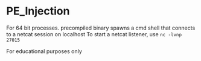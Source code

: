 # PE_Injection

For 64 bit processes.
precompiled binary spawns a cmd shell that connects to a netcat session on localhost
To start a netcat listener, use `nc -lvnp 27015`  

For educational purposes only
